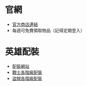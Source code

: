 # 官網

- [官方商店連結](https://playshoptitans.com/zh-tw/store)
- 每週可免費領取物品（記得定期登入）
# 英雄配裝

- [配裝網站](https://st-central.net/tldr-heroes/)
- [戰士各階級配裝](https://docs.google.com/spreadsheets/d/e/2PACX-1vToZu-xRXRUjgU26St3tEH6OzXdVCADMY46zFrFUpcZiCuv3fcook5K4Y5uO0wF0esgDO06B-ZvPGqg/pubhtml/sheet?gid=1235851120&single=true&widget=true&headers=false)
- [盜賊各階級配裝](https://docs.google.com/spreadsheets/d/e/2PACX-1vToZu-xRXRUjgU26St3tEH6OzXdVCADMY46zFrFUpcZiCuv3fcook5K4Y5uO0wF0esgDO06B-ZvPGqg/pubhtml/sheet?gid=164696916&single=true&widget=true&headers=false)
